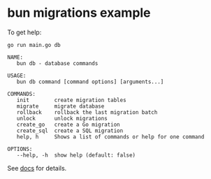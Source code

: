 # bun migrations example

To get help:

```shell
go run main.go db

NAME:
   bun db - database commands

USAGE:
   bun db command [command options] [arguments...]

COMMANDS:
   init        create migration tables
   migrate     migrate database
   rollback    rollback the last migration batch
   unlock      unlock migrations
   create_go   create a Go migration
   create_sql  create a SQL migration
   help, h     Shows a list of commands or help for one command

OPTIONS:
   --help, -h  show help (default: false)
```

See [docs](https://bun.uptrace.dev/guide/migrations.html) for details.
